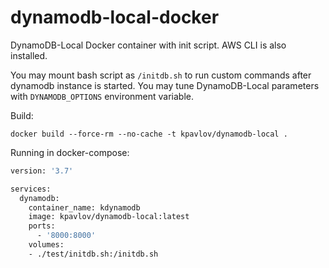 # dynamodb-local-docker

DynamoDB-Local Docker container with init script. AWS CLI is also installed.

You may mount bash script as `/initdb.sh` to run custom commands after dynamodb instance is started.
You may tune DynamoDB-Local parameters with `DYNAMODB_OPTIONS` environment variable.

Build:

    docker build --force-rm --no-cache -t kpavlov/dynamodb-local .
    
    
Running in docker-compose:

```dicker-compose.sh
version: '3.7'

services:
  dynamodb:
    container_name: kdynamodb
    image: kpavlov/dynamodb-local:latest
    ports:
      - '8000:8000'
    volumes:
    - ./test/initdb.sh:/initdb.sh
```
